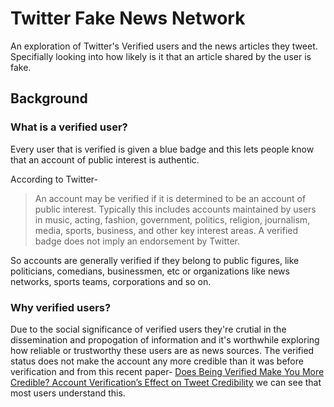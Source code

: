 # Twitter Fake News Network
An exploration of Twitter's Verified users and the news articles they tweet. Specifially looking into how likely is it that an article shared by the user is fake.

## Background
### What is a verified user?
Every user that is verified is given a blue badge and this lets people know that an account of public interest is authentic.

According to Twitter-
> An account may be verified if it is determined to be an account of public interest. Typically this includes accounts maintained by users in music, acting, fashion, government, politics, religion, journalism, media, sports, business, and other key interest areas. A verified badge does not imply an endorsement by Twitter.

So accounts are generally verified if they belong to public figures, like politicians, comedians, businessmen, etc or organizations like news networks, sports teams, corporations and so on.


### Why verified users?
Due to the social significance of verified users they're crutial in the dissemination and propogation of information and it's worthwhile exploring how reliable or trustworthy these users are as news sources.
The verified status does not make the account any more credible than it was before verification and from this recent paper- [Does Being Verified Make You More Credible? Account Verification’s Effect on Tweet Credibility](https://security.cs.georgetown.edu/~tavish/twitter-credibility-chi2019.pdf) we can see that most users understand this.
